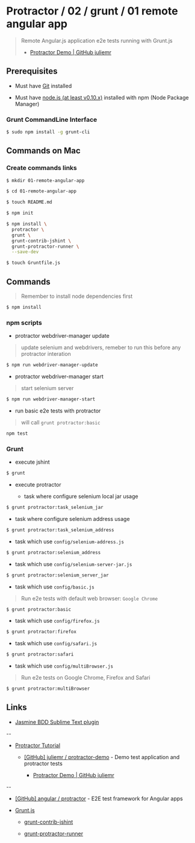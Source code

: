 # Protractor / 02 / grunt / 01 remote angular app

> Remote Angular.js application e2e tests running with Grunt.js
>
> * [Protractor Demo | GitHub juliemr](https://juliemr.github.io/protractor-demo/)
>


## Prerequisites

* Must have [Git](http://git-scm.com/) installed

* Must have [node.js (at least v0.10.x)](http://nodejs.org/) installed with npm (Node Package Manager)

### Grunt CommandLine Interface

```bash
$ sudo npm install -g grunt-cli
```


## Commands on Mac

### Create commands links

```bash
$ mkdir 01-remote-angular-app

$ cd 01-remote-angular-app

$ touch README.md

$ npm init

$ npm install \
  protractor \
  grunt \
  grunt-contrib-jshint \
  grunt-protractor-runner \
  --save-dev

$ touch Gruntfile.js
```

## Commands

> Remember to install node dependencies first

```bash
$ npm install
```

### npm scripts

* protractor webdriver-manager update

> update selenium and webdrivers, remeber to run this before any protractor interation

```bash
$ npm run webdriver-manager-update
```

* protractor webdriver-manager start

> start selenium server

```bash
$ npm run webdriver-manager-start
```

* run basic e2e tests with protractor

> will call `grunt protractor:basic`

```bash
npm test
```

### Grunt

* execute jshint

```bash
$ grunt
```

* execute protractor

  * task where configure selenium local jar usage

```bash
$ grunt protractor:task_selenium_jar
```

  * task where configure selenium address usage

```bash
$ grunt protractor:task_selenium_address
```

  * task which use `config/selenium-address.js`

```bash
$ grunt protractor:selenium_address
```

  * task which use `config/selenium-server-jar.js`

```bash
$ grunt protractor:selenium_server_jar
```

  * task which use `config/basic.js`

> Run e2e tests with default web browser: `Google Chrome`

```bash
$ grunt protractor:basic
```

  * task which use `config/firefox.js`

```bash
$ grunt protractor:firefox
```

  * task which use `config/safari.js`

```bash
$ grunt protractor:safari
```

  * task which use `config/multiBrowser.js`

> Run e2e tests on Google Chrome, Firefox and Safari

```bash
$ grunt protractor:multiBrowser
```


## Links

* [Jasmine BDD Sublime Text plugin](https://sublime.wbond.net/packages/Jasmine%20BDD)

--

* [Protractor Tutorial](https://angular.github.io/protractor/#/tutorial)

  * [[GitHub] juliemr / protractor-demo](https://github.com/juliemr/protractor-demo) - Demo test application and protractor tests

    * [Protractor Demo | GitHub juliemr](https://juliemr.github.io/protractor-demo/)

--

* [[GitHub] angular / protractor](https://github.com/angular/protractor) - E2E test framework for Angular apps

* [Grunt.js](http://gruntjs.com/)

  * [grunt-contrib-jshint](https://github.com/gruntjs/grunt-contrib-jshint)

  * [grunt-protractor-runner](https://github.com/teerapap/grunt-protractor-runner)
